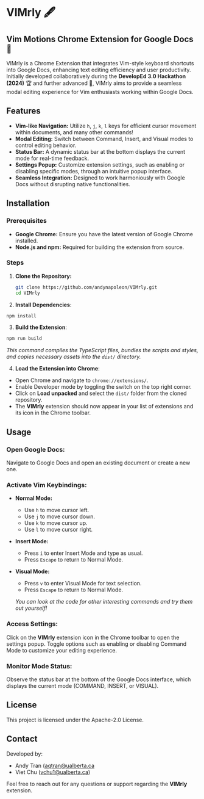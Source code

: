 # VIMrly 🖋️

## Vim Motions Chrome Extension for Google Docs 📝

VIMrly is a Chrome Extension that integrates Vim-style keyboard shortcuts into Google Docs, enhancing text editing efficiency and user productivity. Initially developed collaboratively during the **DevelopEd 3.0 Hackathon (2024)** 🏆 and further advanced 🚀, VIMrly aims to provide a seamless modal editing experience for Vim enthusiasts working within Google Docs.

## Features

- **Vim-like Navigation:** Utilize `h`, `j`, `k`, `l` keys for efficient cursor movement within documents, and many other commands!
- **Modal Editing:** Switch between Command, Insert, and Visual modes to control editing behavior.
- **Status Bar:** A dynamic status bar at the bottom displays the current mode for real-time feedback.
- **Settings Popup:** Customize extension settings, such as enabling or disabling specific modes, through an intuitive popup interface.
- **Seamless Integration:** Designed to work harmoniously with Google Docs without disrupting native functionalities.

## Installation

### Prerequisites

- **Google Chrome:** Ensure you have the latest version of Google Chrome installed.
- **Node.js and npm:** Required for building the extension from source.

### Steps

1. **Clone the Repository:**

   ```bash
   git clone https://github.com/andynapoleon/VIMrly.git
   cd VIMrly
   ```

2. **Install Dependencies**:
   
  ```bash
  npm install
  ```

3. **Build the Extension**:
  
  ```bash
  npm run build
  ```

  _This command compiles the TypeScript files, bundles the scripts and styles, and copies necessary assets into the `dist/` directory._

4. **Load the Extension into Chrome**:
  - Open Chrome and navigate to `chrome://extensions/`.
  - Enable Developer mode by toggling the switch on the top right corner.
  - Click on **Load unpacked** and select the `dist/` folder from the cloned repository.
  - The **VIMrly** extension should now appear in your list of extensions and its icon in the Chrome toolbar.

## Usage

### Open Google Docs:

Navigate to Google Docs and open an existing document or create a new one.

### Activate Vim Keybindings:
- **Normal Mode:**
    - Use `h` to move cursor left.
    - Use `j` to move cursor down.
    - Use `k` to move cursor up.
    - Use `l` to move cursor right.
- **Insert Mode:**
    - Press `i` to enter Insert Mode and type as usual.
    - Press `Escape` to return to Normal Mode.
- **Visual Mode:**
    - Press `v` to enter Visual Mode for text selection.
    - Press `Escape` to return to Normal Mode.
  
  _You can look at the code for other interesting commands and try them out yourself!_

### Access Settings:
Click on the **VIMrly** extension icon in the Chrome toolbar to open the settings popup. Toggle options such as enabling or disabling Command Mode to customize your editing experience.

### Monitor Mode Status:
Observe the status bar at the bottom of the Google Docs interface, which displays the current mode (COMMAND, INSERT, or VISUAL).

## License

This project is licensed under the Apache-2.0 License.

## Contact

Developed by:

- Andy Tran ([aqtran@ualberta.ca](mailto:anhquoctran006@gmail.com)
- Viet Chu ([vchu1@ualberta.ca](mailto:vchu1@ualberta.ca))

Feel free to reach out for any questions or support regarding the **VIMrly** extension.
